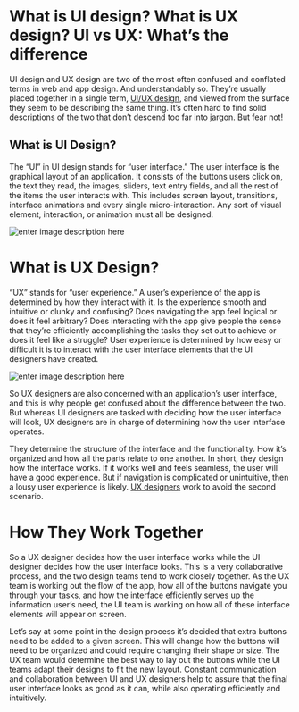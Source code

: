 <!DOCTYPE html>
<html>

<head>
  <meta charset="utf-8">
  <meta name="viewport" content="width=device-width, initial-scale=1.0">
  <title>ui ux</title>
  <link rel="stylesheet" href="https://stackedit.io/style.css" />
</head>

<body class="stackedit">
  <div class="stackedit__html"><h1 id="what-is-ui-design-what-is-ux-design-ui-vs-ux-what’s-the-difference">What is UI design? What is UX design? UI vs UX: What’s the difference</h1>
<p>UI design and UX design are two of the most often confused and conflated terms in web and app design. And understandably so. They’re usually placed together in a single term, <a href="https://uiuxagencies.top/ui-ux-design/?utm_source=uxplanet&amp;utm_medium=uiux-articles&amp;utm_campaign=what-is-ui-vs-ux">UI/UX design</a>, and viewed from the surface they seem to be describing the same thing. It’s often hard to find solid descriptions of the two that don’t descend too far into jargon. But fear not!</p>
<h2 id="what-is-ui-design"><strong>What is UI Design?</strong></h2>
<p>The “UI” in UI design stands for “user interface.” The user interface is the graphical layout of an application. It consists of the buttons users click on, the text they read, the images, sliders, text entry fields, and all the rest of the items the user interacts with. This includes screen layout, transitions, interface animations and every single micro-interaction. Any sort of visual element, interaction, or animation must all be designed.</p>
<p><img src="https://cdn.dribbble.com/users/1787143/screenshots/4056556/file.png" alt="enter image description here"></p>
<h1 id="what-is-ux-design"><strong>What is UX Design?</strong></h1>
<p>“UX” stands for “user experience.” A user’s experience of the app is determined by how they interact with it. Is the experience smooth and intuitive or clunky and confusing? Does navigating the app feel logical or does it feel arbitrary? Does interacting with the app give people the sense that they’re efficiently accomplishing the tasks they set out to achieve or does it feel like a struggle? User experience is determined by how easy or difficult it is to interact with the user interface elements that the UI designers have created.</p>
<p><img src="http://www.clearpnt.com/wp-content/uploads/2018/09/3Trends-1080x675.jpg" alt="enter image description here"></p>
<p>So UX designers are also concerned with an application’s user interface, and this is why people get confused about the difference between the two. But whereas UI designers are tasked with deciding how the user interface will look, UX designers are in charge of determining how the user interface operates.</p>
<p>They determine the structure of the interface and the functionality. How it’s organized and how all the parts relate to one another. In short, they design how the interface works. If it works well and feels seamless, the user will have a good experience. But if navigation is complicated or unintuitive, then a lousy user experience is likely.  <a href="https://uxplanet.org/top-user-experience-ui-ux-design-agencies-3696f3daed4e">UX designers</a>  work to avoid the second scenario.</p>
<h1 id="how-they-work-together"><strong>How They Work Together</strong></h1>
<p>So a UX designer decides how the user interface works while the UI designer decides how the user interface looks. This is a very collaborative process, and the two design teams tend to work closely together. As the UX team is working out the flow of the app, how all of the buttons navigate you through your tasks, and how the interface efficiently serves up the information user’s need, the UI team is working on how all of these interface elements will appear on screen.</p>
<p>Let’s say at some point in the design process it’s decided that extra buttons need to be added to a given screen. This will change how the buttons will need to be organized and could require changing their shape or size. The UX team would determine the best way to lay out the buttons while the UI teams adapt their designs to fit the new layout. Constant communication and collaboration between UI and UX designers help to assure that the final user interface looks as good as it can, while also operating efficiently and intuitively.</p>
</div>
</body>

</html>
